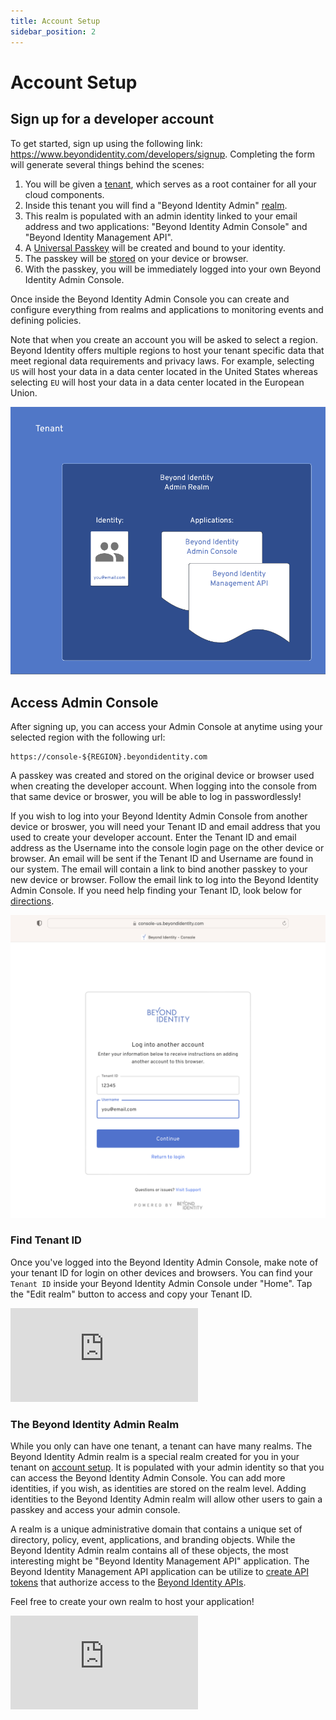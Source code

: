```yaml
---
title: Account Setup
sidebar_position: 2
---
```


# Account Setup

## Sign up for a developer account

To get started, sign up using the following link: https://www.beyondidentity.com/developers/signup. Completing the form will generate several things behind the scenes:

1. You will be given a [tenant](../platform-overview/architecture), which serves as a root container for all your cloud components.
2. Inside this tenant you will find a "Beyond Identity Admin" [realm](../platform-overview/architecture).
3. This realm is populated with an admin identity linked to your email address and two applications: "Beyond Identity Admin Console" and "Beyond Identity Management API".
4. A [Universal Passkey](../platform-overview/passkeys-and-devices/what-are-passkeys.md) will be created and bound to your identity.
5. The passkey will be [stored](../platform-overview/passkeys-and-devices/how-are-keys-stored.md) on your device or browser.
6. With the passkey, you will be immediately logged into your own Beyond Identity Admin Console.

Once inside the Beyond Identity Admin Console you can create and configure everything from realms and applications to monitoring events and defining policies.

Note that when you create an account you will be asked to select a region. Beyond Identity offers multiple regions to host your tenant specific data that meet regional data requirements and privacy laws. For example, selecting `US` will host your data in a data center located in the United States whereas selecting `EU` will host your data in a data center located in the European Union.

![Admin Setup Diagram](./screenshots/account-setup-diagram.png)

## Access Admin Console

After signing up, you can access your Admin Console at anytime using your selected region with the following url:

```
https://console-${REGION}.beyondidentity.com
```

A passkey was created and stored on the original device or browser used when creating the developer account. When logging into the console from that same device or broswer, you will be able to log in passwordlessly!

If you wish to log into your Beyond Identity Admin Console from another device or broswer, you will need your Tenant ID and email address that you used to create your developer account. Enter the Tenant ID and email address as the Username into the console login page on the other device or browser. An email will be sent if the Tenant ID and Username are found in our system. The email will contain a link to bind another passkey to your new device or browser. Follow the email link to log into the Beyond Identity Admin Console. If you need help finding your Tenant ID, look below for [directions](#find-tenant-id).

![Admin Console Login](./screenshots/account-setup-console-login.png)

### Find Tenant ID

Once you've logged into the Beyond Identity Admin Console, make note of your tenant ID for login on other devices and browsers. You can find your `Tenant ID` inside your Beyond Identity Admin Console under "Home". Tap the "Edit realm" button to access and copy your Tenant ID.

<div style={{position: 'relative', paddingBottom: 'calc(73% + 20px)', height: '0'}}>
<iframe src='https://demo.arcade.software/MImNGHws6Y2EpwIPrtPl?embed&forceNoOpeningAnimation=true' frameBorder="0" style={{position: 'absolute', top: '0', left: '0', width: '100%', height: '100%'}}>
</iframe>
</div>

### The Beyond Identity Admin Realm

While you only can have one tenant, a tenant can have many realms. The Beyond Identity Admin realm is a special realm created for you in your tenant on [account setup](#sign-up-for-a-developer-account). It is populated with your admin identity so that you can access the Beyond Identity Admin Console. You can add more identities, if you wish, as identities are stored on the realm level. Adding identities to the Beyond Identity Admin realm will allow other users to gain a passkey and access your admin console.

A realm is a unique administrative domain that contains a unique set of directory, policy, event, applications, and branding objects. While the Beyond Identity Admin realm contains all of these objects, the most interesting might be "Beyond Identity Management API" application. The Beyond Identity Management API application can be utilize to [create API tokens](./api-token.md) that authorize access to the [Beyond Identity APIs](../../../../api/v1/).

Feel free to create your own realm to host your application!

<div style={{position: 'relative', paddingBottom: 'calc(73% + 20px)', height: '0'}}>
	<iframe src='https://demo.arcade.software/eyWvI91g13J7qj5vmCfD?embed&forceNoOpeningAnimation=true' frameBorder="0" style={{position: 'absolute', top: '0', left: '0', width: '100%', height: '100%'}}>
	</iframe>
</div>
